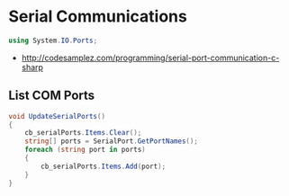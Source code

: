 # Serial Communications

```cs
using System.IO.Ports;
```

* http://codesamplez.com/programming/serial-port-communication-c-sharp

## List COM Ports
```cs
void UpdateSerialPorts()
{
    cb_serialPorts.Items.Clear();
    string[] ports = SerialPort.GetPortNames();
    foreach (string port in ports)
    {
        cb_serialPorts.Items.Add(port);
    }
}
```
